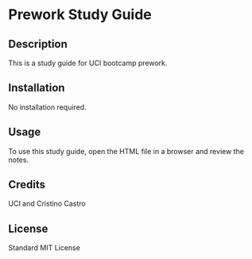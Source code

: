 # Prework Study Guide

## Description

This is a study guide for UCI bootcamp prework.


## Installation

No installation required. 

## Usage

To use this study guide, open the HTML file in a browser and review the notes.

## Credits

UCI and Cristino Castro

## License

Standard MIT License

